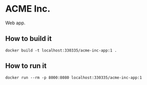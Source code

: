 # ACME Inc.

Web app.

## How to build it

```
docker build -t localhost:330335/acme-inc-app:1 .
```

## How to run it

```
docker run --rm -p 8000:8080 localhost:330335/acme-inc-app:1
```
